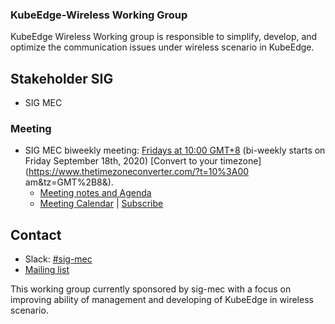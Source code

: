 ### KubeEdge-Wireless Working Group 

KubeEdge Wireless Working group is responsible to simplify, develop, and optimize the communication issues under wireless scenario in KubeEdge.

## Stakeholder SIG

- SIG MEC

### **Meeting**

- SIG MEC biweekly meeting: [Fridays at 10:00 GMT+8](https://zoom.us/my/kubeedge) (bi-weekly starts on Friday September 18th, 2020) [Convert to your timezone](https://www.thetimezoneconverter.com/?t=10%3A00 am&tz=GMT%2B8&).
  - [Meeting notes and Agenda](https://docs.google.com/document/d/1Bg6vnT2anDd8lxX4s05m6--NFzFlQIkpETAljas7MJI/edit#)
  - [Meeting Calendar](https://calendar.google.com/calendar/u/0?cid=Y19nODluOXAwOG05MzFiYWM3NmZsajgwZzEwOEBncm91cC5jYWxlbmRhci5nb29nbGUuY29t) | [Subscribe](https://calendar.google.com/calendar?cid=OHJqazhvNTE2dmZ0ZTIxcWlidmxhZTNsajRAZ3JvdXAuY2FsZW5kYXIuZ29vZ2xlLmNvbQ)

## Contact

- Slack: [#sig-mec](https://kubeedge.slack.com/archives/C0120QT37PD)
- [Mailing list](https://groups.google.com/forum/#!forum/kubeedge)

This working group currently sponsored by sig-mec with a focus on improving ability of management and developing of KubeEdge in wireless scenario.

